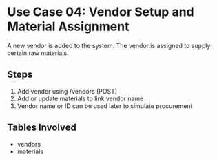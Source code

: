 # Use Case 04: Vendor Setup and Material Assignment

A new vendor is added to the system. The vendor is assigned to supply certain raw materials.

## Steps
1. Add vendor using /vendors (POST)
2. Add or update materials to link vendor name
3. Vendor name or ID can be used later to simulate procurement

## Tables Involved
- vendors
- materials
